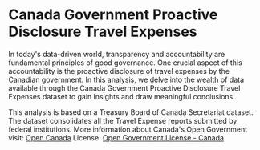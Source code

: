 # Canada Government Proactive Disclosure Travel Expenses

In today's data-driven world, transparency and accountability are fundamental principles of good governance.
One crucial aspect of this accountability is the proactive disclosure of travel expenses by the Canadian government.
In this analysis, we delve into the wealth of data available through the Canada Government Proactive Disclosure Travel Expenses dataset to gain insights and draw meaningful conclusions.

This analysis is based on a Treasury Board of Canada Secretariat dataset.
The dataset consolidates all the Travel Expense reports submitted by federal institutions.
More information about Canada's Open Government visit:  <a href="https://open.canada.ca/en/content/national-action-plan-open-government">Open Canada</a>
License: <a href="https://open.canada.ca/en/open-government-licence-canada">Open Government License - Canada</a>

